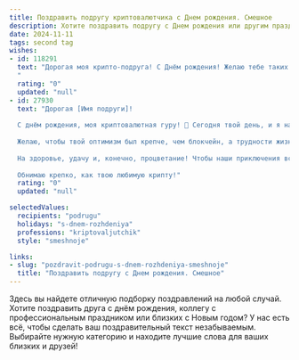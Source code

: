 ```yaml
---
title: Поздравить подругу криптовалютчика c Днем рождения. Смешное
description: Хотите поздравить подругу c Днем рождения или другим праздником? Наш ИИ создаст незабываемое поздравление, а вы обязательно выделитесь среди других.  
date: 2024-11-11
tags: second tag
wishes:
- id: 118291
  text: "Дорогая моя крипто-подруга! С Днём рождения! Желаю тебе таких биткоинов, чтобы даже Илон Маск позавидовал, таких успешных сделок, чтобы каждый твой трейд заканчивался лунной прибылью, и такого здоровья, чтобы выдержать все эти скачки курса!  Пусть твоя жизнь будет стабильнее, чем цена стейблкоина (шутка!), а счастье — дороже золота!  С праздником!
  "
  rating: "0"
  updated: "null"
- id: 27930
  text: "Дорогая [Имя подруги]!
  
  С днём рождения, моя криптовалютная гуру! 🎉 Сегодня твой день, и я надеюсь, что в твоей жизни цена счастья только растёт, а количество радости стремится к бесконечности! Пусть каждый новый год будет как самый выгодный альткоин — неожиданно прибыльным и непредсказуемым!
  
  Желаю, чтобы твой оптимизм был крепче, чем блокчейн, а трудности жизни решались быстрее, чем криптовалютные транзакции! Пусть все твои инвестиции (включая те, что на дачу!) приносят лишь золотые плоды, а друзья всегда поддерживают на финише — в твоем криптосостоянии!
  
  На здоровье, удачу и, конечно, процветание! Чтобы наши приключения всегда были в \"плюсе\"! С днюшкой, моя цифровая подруга! 🎈💰
  
  Обнимаю крепко, как твою любимую крипту!"
  rating: "0"
  updated: "null"

selectedValues:
  recipients: "podrugu"
  holidays: "s-dnem-rozhdeniya"
  professions: "kriptovaljutchik"
  style: "smeshnoje"

links:
- slug: "pozdravit-podrugu-s-dnem-rozhdeniya-smeshnoje"
  title: "Поздравить подругу c Днем рождения. Смешное"
---
```


Здесь вы найдете отличную подборку поздравлений на любой случай.
Хотите поздравить друга с днём рождения, коллегу с профессиональным праздником или близких с Новым годом? У нас есть всё, чтобы сделать ваш поздравительный текст незабываемым. Выбирайте нужную категорию и находите лучшие слова для ваших близких и друзей!
